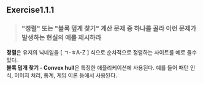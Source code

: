## Exercise1.1.1

> ### "정렬" 또는 "볼록 덮게 찾기" 계산 문제 중 하나를 골라 이런 문제가 발생하는 현실의 예를 제시하라

**정렬**은 유저의 닉네일을 [ ㄱ-ㅎA-Z ] 식으로 순차적으로 정렬하는 사이트를 예로 들수 있다.  
**블록 덥개 찾기 - Convex hull**은 특정한 애플리케이션에 사용된다. 예를 들어 패턴 인식, 이미지 처리, 통계, 게임 이론 등에서 사용된다.